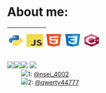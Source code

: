 <h1> About me:</h1>
<hr width="18%"></hr>

<div align="left">
    <div>
  <img align="center" alt="Python" height="30" width="40" src="https://raw.githubusercontent.com/devicons/devicon/master/icons/python/python-original.svg">
  <img align="center" alt="Js" height="30" width="40" src="https://raw.githubusercontent.com/devicons/devicon/master/icons/javascript/javascript-original.svg">
  <img align="center" alt="HTML" height="30" width="40" src="https://raw.githubusercontent.com/devicons/devicon/master/icons/html5/html5-original.svg">
  <img align="center" alt="CSS" height="30" width="40" src="https://raw.githubusercontent.com/devicons/devicon/master/icons/css3/css3-original.svg">
  <img align="center" alt="c plus plus" height="30" width="40" src="https://raw.githubusercontent.com/devicons/devicon/master/icons/cplusplus/cplusplus-original.svg">
   </div>
    <br /><br />
    <img align="left" height="150em" src="https://github-readme-stats.vercel.app/api/top-langs/?username=luisArthurRodriguesDaSilva&layout=compact&langs_count=7&theme=codeSTACKr"/>
    <img align="left" height="150em" src="https://github-readme-stats.vercel.app/api?username=luisArthurRodriguesDaSilva&show_icons=true&theme=codeSTACKr&include_all_commits=true&count_private=true"/>
<div>
  <a align="center" href="https://www.instagram.com/luisarthur4002/" target="_blank"><img src="https://img.shields.io/badge/-Instagram-%23E4405F?style=for-the-badge&logo=instagram&logoColor=white" target="_blank"></a>
      <a href = "mailto:luisarthurlards03@gmail.com"><img src="https://img.shields.io/badge/-Gmail-%23333?style=for-the-badge&logo=gmail&logoColor=white" target="_blank"></a>
      <br/>
        <img width="20" src="https://cdn.usbrandcolors.com/images/logos/twitter-logo.svg" target="_blank">1:               
        <a align="center" href="https://twitter.com/nsei_4002" target="_blank"><a href="https://twitter.com/nsei_4002" target="_blank">@nsei_4002</a> 
      </a>
      <br/>
      <img style="background-color:powderblue;" width="20" src="https://cdn.usbrandcolors.com/images/logos/twitter-logo.svg" target="_blank">2:
         <a href="https://twitter.com/qwert44777" target="_blank">@qwerty44777</a>
      </a>
 </div>
</div>
  

 	
